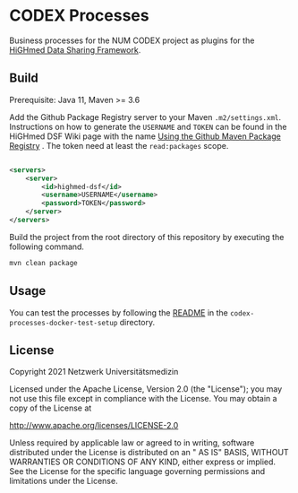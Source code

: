 # CODEX Processes

Business processes for the NUM CODEX project as plugins for the [HiGHmed Data Sharing Framework][1].

## Build

Prerequisite: Java 11, Maven >= 3.6

Add the Github Package Registry server to your Maven `.m2/settings.xml`. Instructions on how to generate the `USERNAME`
and `TOKEN` can be found in the HiGHmed DSF Wiki page with the
name [Using the Github Maven Package Registry](https://github.com/highmed/highmed-dsf/wiki/Using-the-Github-Maven-Package-Registry)
. The token need at least the `read:packages` scope.

```xml

<servers>
    <server>
        <id>highmed-dsf</id>
        <username>USERNAME</username>
        <password>TOKEN</password>
    </server>
</servers>
```

Build the project from the root directory of this repository by executing the following command.

```sh
mvn clean package
``` 

## Usage

You can test the processes by following the [README](codex-processes-docker-test-setup/README.md) in
the `codex-processes-docker-test-setup` directory.

## License

Copyright 2021 Netzwerk Universitätsmedizin

Licensed under the Apache License, Version 2.0 (the "License"); you may not use this file except in compliance with the
License. You may obtain a copy of the License at

http://www.apache.org/licenses/LICENSE-2.0

Unless required by applicable law or agreed to in writing, software distributed under the License is distributed on an "
AS IS" BASIS, WITHOUT WARRANTIES OR CONDITIONS OF ANY KIND, either express or implied. See the License for the specific
language governing permissions and limitations under the License.

[1]: <https://github.com/highmed/highmed-dsf>
